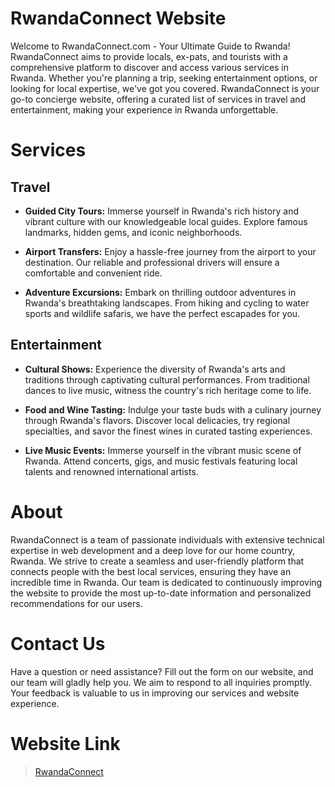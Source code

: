 # RwandaConnect Website

Welcome to RwandaConnect.com - Your Ultimate Guide to Rwanda! RwandaConnect aims to provide locals, ex-pats, and tourists with a comprehensive platform to discover and access various services in Rwanda. Whether you're planning a trip, seeking entertainment options, or looking for local expertise, we've got you covered. RwandaConnect is your go-to concierge website, offering a curated list of services in travel and entertainment, making your experience in Rwanda unforgettable.

# Services
## Travel

* **Guided City Tours:** Immerse yourself in Rwanda's rich history and vibrant culture with our knowledgeable local guides. Explore famous landmarks, hidden gems, and iconic neighborhoods.

* **Airport Transfers:** Enjoy a hassle-free journey from the airport to your destination. Our reliable and professional drivers will ensure a comfortable and convenient ride.

* **Adventure Excursions:** Embark on thrilling outdoor adventures in Rwanda's breathtaking landscapes. From hiking and cycling to water sports and wildlife safaris, we have the perfect escapades for you.

## Entertainment

* **Cultural Shows:** Experience the diversity of Rwanda's arts and traditions through captivating cultural performances. From traditional dances to live music, witness the country's rich heritage come to life.

* **Food and Wine Tasting:** Indulge your taste buds with a culinary journey through Rwanda's flavors. Discover local delicacies, try regional specialties, and savor the finest wines in curated tasting experiences.

* **Live Music Events:** Immerse yourself in the vibrant music scene of Rwanda. Attend concerts, gigs, and music festivals featuring local talents and renowned international artists.

# About
RwandaConnect is a team of passionate individuals with extensive technical expertise in web development and a deep love for our home country, Rwanda. We strive to create a seamless and user-friendly platform that connects people with the best local services, ensuring they have an incredible time in Rwanda. Our team is dedicated to continuously improving the website to provide the most up-to-date information and personalized recommendations for our users.

# Contact Us
Have a question or need assistance? Fill out the form on our website, and our team will gladly help you. We aim to respond to all inquiries promptly. Your feedback is valuable to us in improving our services and website experience.

# Website Link
> [RwandaConnect](https://maxime-bakunzi.github.io/HTML-CSS-Contest-Group7/)
